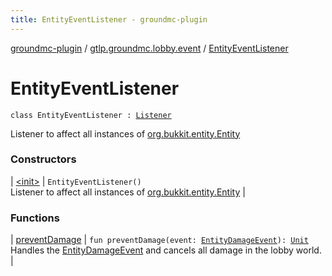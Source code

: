 ```yaml
---
title: EntityEventListener - groundmc-plugin
---
```


[groundmc-plugin](../../index.html) / [gtlp.groundmc.lobby.event](../index.html) / [EntityEventListener](.)

# EntityEventListener

`class EntityEventListener : `[`Listener`](https://hub.spigotmc.org/javadocs/spigot/org/bukkit/event/Listener.html)

Listener to affect all instances of [org.bukkit.entity.Entity](https://hub.spigotmc.org/javadocs/spigot/org/bukkit/entity/Entity.html)

### Constructors

| [&lt;init&gt;](-init-.html) | `EntityEventListener()`<br>Listener to affect all instances of [org.bukkit.entity.Entity](https://hub.spigotmc.org/javadocs/spigot/org/bukkit/entity/Entity.html) |

### Functions

| [preventDamage](prevent-damage.html) | `fun preventDamage(event: `[`EntityDamageEvent`](https://hub.spigotmc.org/javadocs/spigot/org/bukkit/event/entity/EntityDamageEvent.html)`): `[`Unit`](https://kotlinlang.org/api/latest/jvm/stdlib/kotlin/-unit/index.html)<br>Handles the [EntityDamageEvent](https://hub.spigotmc.org/javadocs/spigot/org/bukkit/event/entity/EntityDamageEvent.html) and cancels all damage in the lobby world. |

